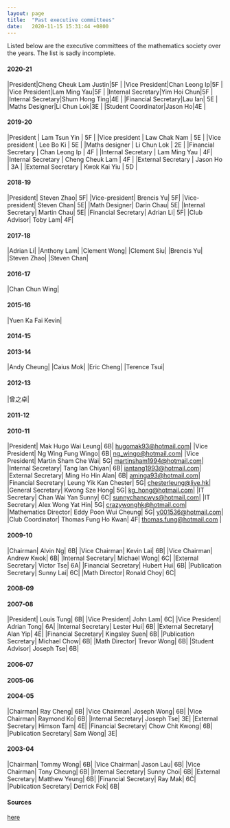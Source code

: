 ```yaml
---
layout: page
title:  "Past executive committees"
date:   2020-11-15 15:31:44 +0800
---
```


Listed below are the executive committees of the mathematics society over the years. The list is sadly incomplete.

#### 2020-21

|President|Cheng Cheuk Lam Justin|5F |
|Vice President|Chan Leong Ip|5F |
|Vice President|Lam Ming Yau|5F |
|Internal Secretary|Yim Hoi Chun|5F |
|Internal Secretary|Shum Hong Ting|4E |
|Financial Secretary|Lau Ian| 5E |
|Maths Designer|Li Chun Lok|3E |
|Student Coordinator|Jason Ho|4E |

#### 2019-20

|President | Lam Tsun Yin | 5F |
|Vice president | Law Chak Nam  | 5E |
|Vice president | Lee Bo Ki  | 5E | 
|Maths designer | Li Chun Lok | 2E | 
|Financial Secretary | Chan Leong Ip  | 4F |
|Internal Secretary | Lam Ming Yau  | 4F| 
|Internal Secretary | Cheng Cheuk Lam  | 4F |
|External Secretary | Jason Ho  | 3A | 
|External Secretary | Kwok Kai Yiu | 5D | 




#### 2018-19

|President|	Steven Zhao|	5F|
|Vice-president|	Brencis Yu|	5F|
|Vice-president|	Steven Chan|	5E|
|Math Designer|	Darin Chau|	5E|
|Internal Secretary|	Martin Chau|	5E|
|Financial Secretary|	Adrian Li|	5F|
|Club Advisor|	Toby Lam|	4F|

#### 2017-18

|Adrian Li|
|Anthony Lam|
|Clement Wong|
|Clement Siu|
|Brencis Yu|
|Steven Zhao|
|Steven Chan|

#### 2016-17

|Chan Chun Wing|

#### 2015-16

|Yuen Ka Fai Kevin|

#### 2014-15

#### 2013-14

|Andy Cheung|
|Caius Mok|
|Eric Cheng|
|Terence Tsui|

#### 2012-13

|曾之卓|

#### 2011-12

#### 2010-11

|President|					Mak Hugo Wai Leung| 	6B| hugomak93@hotmail.com|
|Vice President|			Ng Wing Fung Wingo| 	6B| ng_wingo@hotmail.com|
|Vice President|			Martin Sham Che Wai| 	5G| martinsham1994@hotmail.com|
|Internal Secretary|		Tang Ian Chiyan| 		6B| iantang1993@hotmail.com|
|External Secretary|		Ming Ho Hin Alan|	    6B| aminga93@hotmail.com|
|Financial Secretary|		Leung Yik Kan Chester| 	5G| chesterleung@live.hk|
|General Secretary| 		Kwong Sze Hong|			5G| kg_hong@hotmail.com|
|IT Secretary|				Chan Wai Yan Sunny|		6C| sunnychancwys@hotmail.com|
|IT Secretary|				Alex Wong Yat Hin|		5G| crazywonghk@hotmail.com|
|Mathematics Director|		Eddy Poon Wui Cheung| 	5G| y001536@hotmail.com|
|Club Coordinator|			Thomas Fung Ho Kwan|	4F| thomas.fung@hotmail.com |

#### 2009-10

|Chairman|				Alvin Ng| 		6B|
|Vice Chairman|			Kevin Lai| 		6B|
|Vice Chairman|			Andrew Kwok| 	6B|
|Internal Secretary|		Michael Wong| 	6C|
|External Secretary|		Victor Tse|	    6A|
|Financial Secretary|		Hubert Hui| 		6B|
|Publication Secretary| 	Sunny Lai| 	6C|
|Math Director|				Ronald Choy| 6C|

#### 2008-09

#### 2007-08

|President|				Louis Tung| 		6B|
|Vice President|			John Lam| 		6C|
|Vice President|			Adrian Tong| 	6A|
|Internal Secretary|		Lester Hui| 	6B|
|External Secretary|		Alan Yip|	    4E|
|Financial Secretary|		Kingsley Suen| 		6B|
|Publication Secretary| 	Michael Chow| 	6B|
|Math Director|				Trevor Wong|	6B|
|Student Advisor|			Joseph Tse|     6B|

#### 2006-07

#### 2005-06

#### 2004-05

|Chairman|				Ray Cheng| 		6B|
|Vice Chairman|			Joseph Wong| 		6B|
|Vice Chairman|			Raymond Ko| 	6B|
|Internal Secretary|		Joseph Tse| 	3E|
|External Secretary|		Himson Tam|	    4E|
|Financial Secretary|		Chow Chit Kwong| 		6B|
|Publication Secretary| 	Sam Wong| 	3E|

#### 2003-04

|Chairman|				Tommy Wong| 		6B|
|Vice Chairman|			Jason Lau| 		6B|
|Vice Chairman|			Tony Cheung| 	6B|
|Internal Secretary|		Sunny Choi| 	6B|
|External Secretary|		Matthew Yeung|	6B|
|Financial Secretary|		Ray Mak| 		6C|
|Publication Secretary| 	Derrick Fok| 	6B|


#### Sources

[here](https://sjcmathssoc.github.io/2020/11/15/history-of-the-mathematics-society.html)